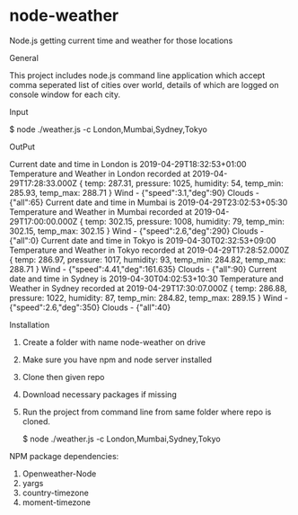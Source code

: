 # node-weather
Node.js getting current time and weather for those locations

General

This project includes node.js command line application which accept comma seperated list of cities over world, details of which are logged on console window for each city.

Input

$ node ./weather.js -c London,Mumbai,Sydney,Tokyo

OutPut

Current date and time in London is 2019-04-29T18:32:53+01:00
Temperature and Weather in London recorded at 2019-04-29T17:28:33.000Z
{ temp: 287.31,
  pressure: 1025,
  humidity: 54,
  temp_min: 285.93,
  temp_max: 288.71 }
Wind - {"speed":3.1,"deg":90}
Clouds - {"all":65}
Current date and time in Mumbai is 2019-04-29T23:02:53+05:30
Temperature and Weather in Mumbai recorded at 2019-04-29T17:00:00.000Z
{ temp: 302.15,
  pressure: 1008,
  humidity: 79,
  temp_min: 302.15,
  temp_max: 302.15 }
Wind - {"speed":2.6,"deg":290}
Clouds - {"all":0}
Current date and time in Tokyo is 2019-04-30T02:32:53+09:00
Temperature and Weather in Tokyo recorded at 2019-04-29T17:28:52.000Z
{ temp: 286.97,
  pressure: 1017,
  humidity: 93,
  temp_min: 284.82,
  temp_max: 288.71 }
Wind - {"speed":4.41,"deg":161.635}
Clouds - {"all":90}
Current date and time in Sydney is 2019-04-30T04:02:53+10:30
Temperature and Weather in Sydney recorded at 2019-04-29T17:30:07.000Z
{ temp: 286.88,
  pressure: 1022,
  humidity: 87,
  temp_min: 284.82,
  temp_max: 289.15 }
Wind - {"speed":2.6,"deg":350}
Clouds - {"all":40}

Installation

1. Create a folder with name node-weather on drive
3. Make sure you have npm and node server installed
2. Clone then given repo
3. Download necessary packages if missing
4. Run the project from command line from same folder where repo is cloned.

   $ node ./weather.js -c London,Mumbai,Sydney,Tokyo

NPM package dependencies:
1. Openweather-Node
2. yargs
3. country-timezone
4. moment-timezone
